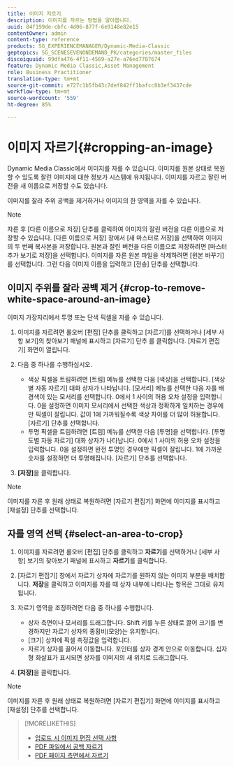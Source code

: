 ```yaml
---
title: 이미지 자르기
description: 이미지를 자르는 방법을 알아봅니다.
uuid: 84f199de-cbfc-4d06-877f-6e9148e82e15
contentOwner: admin
content-type: reference
products: SG_EXPERIENCEMANAGER/Dynamic-Media-Classic
geptopics: SG_SCENESEVENONDEMAND_PK/categories/master_files
discoiquuid: 99dfa476-4f11-4569-a27e-a76ed7787674
feature: Dynamic Media Classic,Asset Management
role: Business Practitioner
translation-type: tm+mt
source-git-commit: e727c1b5fb43c7def842ff1bafcc8b3ef3437cde
workflow-type: tm+mt
source-wordcount: '559'
ht-degree: 85%

---
```



# 이미지 자르기{#cropping-an-image}

Dynamic Media Classic에서 이미지를 자를 수 있습니다. 이미지를 원본 상태로 복원할 수 있도록 잘린 이미지에 대한 정보가 시스템에 유지됩니다. 이미지를 자르고 잘린 버전을 새 이름으로 저장할 수도 있습니다.

이미지를 잘라 주위 공백을 제거하거나 이미지의 한 영역을 자를 수 있습니다.

>[!NOTE]
>
>자른 후 [다른 이름으로 저장] 단추를 클릭하여 이미지의 잘린 버전을 다른 이름으로 저장할 수 있습니다. [다른 이름으로 저장] 창에서 [새 마스터로 저장]을 선택하여 이미지의 두 번째 복사본을 저장합니다. 원본과 잘린 버전을 다른 이름으로 저장하려면 [마스터 추가 보기로 저장]을 선택합니다. 이미지를 자른 원본 파일을 삭제하려면 [원본 바꾸기]를 선택합니다. 그런 다음 이미지 이름을 입력하고 [전송] 단추를 선택합니다.

## 이미지 주위를 잘라 공백 제거 {#crop-to-remove-white-space-around-an-image}

이미지 가장자리에서 투명 또는 단색 픽셀을 자를 수 있습니다.

1. 이미지를 자르려면 롤오버 [편집] 단추를 클릭하고 [자르기]를 선택하거나 [세부 사항 보기]의 찾아보기 패널에 표시하고 [자르기] 단추 를 클릭합니다. [자르기 편집기] 화면이 열립니다.
1. 다음 중 하나를 수행하십시오.

   * 색상 픽셀을 트림하려면 [트림] 메뉴를 선택한 다음 [색상]을 선택합니다. [색상별 자동 자르기] 대화 상자가 나타납니다. [모서리] 메뉴를 선택한 다음 자를 배경색이 있는 모서리를 선택합니다. 0에서 1 사이의 허용 오차 설정을 입력합니다. 0을 설정하면 이미지 모서리에서 선택한 색상과 정확하게 일치하는 경우에만 픽셀이 잘립니다. 값이 1에 가까워질수록 색상 차이를 더 많이 허용합니다. [자르기] 단추를 선택합니다.
   * 투명 픽셀을 트림하려면 [트림] 메뉴를 선택한 다음 [투명]을 선택합니다. [투명도별 자동 자르기] 대화 상자가 나타납니다. 0에서 1 사이의 허용 오차 설정을 입력합니다. 0을 설정하면 완전 투명인 경우에만 픽셀이 잘립니다. 1에 가까운 숫자를 설정하면 더 투명해집니다. [자르기] 단추를 선택합니다.

1. **[저장]**&#x200B;을 클릭합니다.

>[!NOTE]
>
>이미지를 자른 후 원래 상태로 복원하려면 [자르기 편집기] 화면에 이미지를 표시하고 [재설정] 단추를 선택합니다.

## 자를 영역 선택  {#select-an-area-to-crop}

1. 이미지를 자르려면 롤오버 [편집] 단추를 클릭하고 **자르기**&#x200B;를 선택하거나 [세부 사항] 보기의 찾아보기 패널에 표시하고 **자르기**&#x200B;를 클릭합니다.

1. [자르기 편집기] 창에서 자르기 상자에 자르기를 원하지 않는 이미지 부분을 배치합니다. **저장**&#x200B;을 클릭하고 이미지를 자를 때 상자 내부에 나타나는 항목은 그대로 유지됩니다.
1. 자르기 영역을 조정하려면 다음 중 하나를 수행합니다.

   * 상자 측면이나 모서리를 드래그합니다. Shift 키를 누른 상태로 끌어 크기를 변경하지만 자르기 상자의 종횡비(모양)는 유지합니다.
   * [크기] 상자에 픽셀 측정값을 입력합니다.
   * 자르기 상자를 끌어서 이동합니다. 포인터를 상자 경계 안으로 이동합니다. 십자형 화살표가 표시되면 상자를 이미지의 새 위치로 드래그합니다.

1. **[저장]**&#x200B;을 클릭합니다.

>[!NOTE]
>
>이미지를 자른 후 원래 상태로 복원하려면 [자르기 편집기] 화면에 이미지를 표시하고 [재설정] 단추를 선택합니다.

>[!MORELIKETHIS]
>
>* [업로드 시 이미지 편집 선택 사항](image-editing-options-upload.md#image-editing-options-at-upload)
>* [PDF 파일에서 공백 자르기](pdfs.md#cropping_white_space_from_a_pdf_file)
>* [PDF 페이지 측면에서 자르기](pdfs.md#cropping_from_the_sides_of_pdf_pages)


